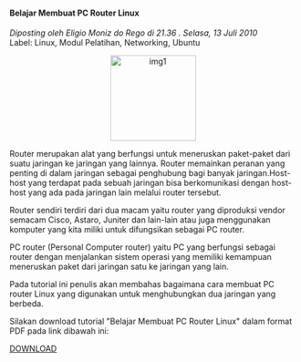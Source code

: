 #### Belajar Membuat PC Router Linux
_Diposting oleh Eligio Moniz do Rego di 21.36 . Selasa, 13 Juli 2010_
<br>
Label: Linux, Modul Pelatihan, Networking, Ubuntu

<p align="center">
	<img src="./posts/2010-07-13-belajar-membuat-pc-router-linux/computernetwork.jpg" height="150px" alt="img1">
</p> 

Router merupakan alat yang berfungsi untuk meneruskan paket-paket dari suatu jaringan ke jaringan yang lainnya. Router memainkan peranan yang penting di dalam jaringan sebagai penghubung bagi banyak jaringan.Host-host yang terdapat pada sebuah jaringan bisa berkomunikasi dengan host-host yang ada pada jaringan lain melalui router tersebut. 

Router sendiri terdiri dari dua macam yaitu router yang diproduksi vendor semacam Cisco, Astaro, Juniter dan lain-lain atau juga menggunakan komputer yang kita miliki untuk difungsikan sebagai PC router. 

PC router (Personal Computer router) yaitu PC yang berfungsi sebagai router dengan menjalankan sistem operasi yang memiliki kemampuan meneruskan paket dari jaringan satu ke jaringan yang lain. 

Pada tutorial ini penulis akan membahas bagaimana cara membuat PC router Linux yang digunakan untuk menghubungkan dua jaringan yang berbeda.

Silakan download tutorial "Belajar Membuat PC Router Linux" dalam format PDF  pada link dibawah ini:

[DOWNLOAD](http://www.ziddu.com/download/10670394/BelajarMembuatPCRouterLinux.pdf.html)